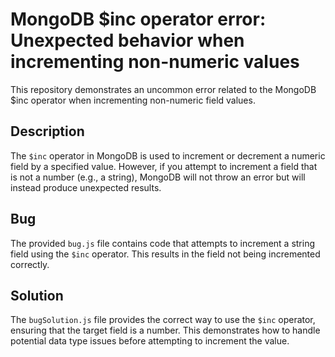 # MongoDB $inc operator error: Unexpected behavior when incrementing non-numeric values
This repository demonstrates an uncommon error related to the MongoDB $inc operator when incrementing non-numeric field values.

## Description
The `$inc` operator in MongoDB is used to increment or decrement a numeric field by a specified value. However, if you attempt to increment a field that is not a number (e.g., a string), MongoDB will not throw an error but will instead produce unexpected results.

## Bug
The provided `bug.js` file contains code that attempts to increment a string field using the `$inc` operator. This results in the field not being incremented correctly. 

## Solution
The `bugSolution.js` file provides the correct way to use the `$inc` operator, ensuring that the target field is a number.  This demonstrates how to handle potential data type issues before attempting to increment the value.